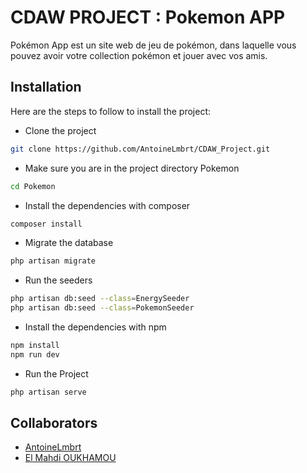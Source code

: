 # CDAW PROJECT : Pokemon APP
Pokémon App est un site web de jeu de pokémon, dans laquelle vous pouvez avoir votre collection pokémon et jouer avec vos amis.
## Installation
Here are the steps to follow to install the project:
- Clone the project
```bash
git clone https://github.com/AntoineLmbrt/CDAW_Project.git
```
- Make sure you are in the project directory Pokemon
```bash
cd Pokemon
```
- Install the dependencies with composer
```bash
composer install
```
- Migrate the database
```bash
php artisan migrate
```
- Run the seeders
```bash
php artisan db:seed --class=EnergySeeder
php artisan db:seed --class=PokemonSeeder
```
- Install the dependencies with npm
```bash
npm install
npm run dev
```
- Run the Project
```bash
php artisan serve
```
## Collaborators

- [AntoineLmbrt](https://github.com/AntoineLmbrt)
- [El Mahdi OUKHAMOU](https://github.com/elmahdi43)
